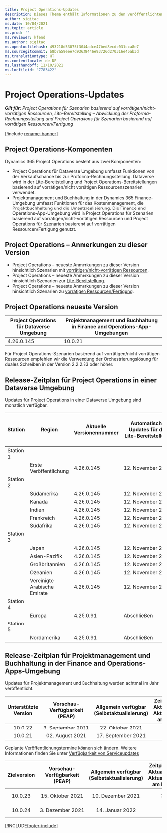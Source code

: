 ```yaml
---
title: Project Operations-Updates
description: Dieses Thema enthält Informationen zu den veröffentlichten Versionen von Dynamics 365 Project Operations.
author: sigitac
ms.date: 10/04/2021
ms.topic: article
ms.prod: ''
ms.reviewer: kfend
ms.author: sigitac
ms.openlocfilehash: 493218d53075f3044adce47bed8ecdc031cca8e7
ms.sourcegitcommit: b8b7a59eee7d93638446e93726d270316e45ab3d
ms.translationtype: HT
ms.contentlocale: de-DE
ms.lasthandoff: 11/10/2021
ms.locfileid: "7783422"
---
```

# <a name="project-operations-updates"></a>Project Operations-Updates

_**Gilt für:** Project Operations für Szenarien basierend auf vorrätigen/nicht-vorrätigen Ressourcen, Lite-Bereitstellung – Abwicklung der Proforma-Rechnungsstellung und Project Operations für Szenarien basierend auf vorrätigen Ressourcen/Fertigung_

[!include [rename-banner](~/includes/cc-data-platform-banner.md)]

## <a name="project-operations-components"></a>Project Operations-Komponenten

Dynamics 365 Project Operations besteht aus zwei Komponenten:

- Project Operations für Dataverse Umgebung umfasst Funktionen von der Verkaufschance bis zur Proforma-Rechnungsstellung. Dataverse wird in der Lite-Bereitstellung und Project Operations-Bereitstellungen basierend auf vorrätigen/nicht vorrätigen Ressourcenszenarien verwendet.
- Projektmanagement und Buchhaltung in der Dynamics 365 Finance-Umgebung umfasst Funktionen für das Kostenmanagement, die Projektbuchhaltung und die Umsatzrealisierung. Die Finance and Operations-App-Umgebung wird in Project Operations für Szenarien basierend auf vorrätigen/nicht-vorrätigen Ressourcen und Project Operations für Szenarien basierend auf vorrätigen Ressourcen/Fertigung genutzt.

## <a name="project-operations-release-notes"></a>Project Operations – Anmerkungen zu dieser Version
- Project Operations – neueste Anmerkungen zu dieser Version hinsichtlich Szenarien mit [vorrätigen/nicht-vorrätigen Ressourcen](whats-new-oct-2021-resource-based.md).
- Project Operations – neueste Anmerkungen zu dieser Version hinsichtlich Szenarien zur [Lite-Bereitstellung](../pro/whats-new/whats-new-oct-2021-lite.md).
- Project Operations – neueste Anmerkungen zu dieser Version hinsichtlich Szenarien zu [vorrätigen Ressourcen/Fertigung](../prod-pma/whats-new/whats-new-jul-2021-stocked.md).

## <a name="project-operations-latest-version"></a>Project Operations neueste Version

| Project Operations für Dataverse Umgebung | Projektmanagement und Buchhaltung in Finance and Operations-App-Umgebungen | 
| --- | --- |
| 4.26.0.145 | 10.0.21 |

Für Project Operations-Szenarien basierend auf vorrätigen/nicht vorrätigen Ressourcen empfehlen wir die Verwendung der Orchestrierungslösung für duales Schreiben in der Version 2.2.2.83 oder höher.

## <a name="release-schedule-for-project-operations-on-dataverse-environment"></a>Release-Zeitplan für Project Operations in einer Dataverse Umgebung

Updates für Project Operations in einer Dataverse Umgebung sind monatlich verfügbar. 

| Station | Region | Aktuelle Versionennummer | Automatische Updates für die Lite-Bereitstellung | Automatische Updates für Ressourcen-/Nicht-Lager-Bereitstellung | Nächst Versionsnummer | Nächste Version allgemein verfügbar |
|-----------|-----------------------|-----------------|--------------------|---------------------|---------------------|---------------------|
| Station 1 |   &nbsp;              |    &nbsp;       | &nbsp;             |      &nbsp;         |      &nbsp;         |      &nbsp;         |
|   &nbsp;  | Erste Veröffentlichung         |  4.26.0.145     | 12. November 2021  | 19. November 2021   | TBD                 | 03. Dezember 2021   |
| Station 2 |   &nbsp;              |    &nbsp;       | &nbsp;             |      &nbsp;         |      &nbsp;         |      &nbsp;         |
|   &nbsp;  | Südamerika         |  4.26.0.145     | 12. November 2021  | 19. November 2021   | TBD                 | 03. Dezember 2021   |
|   &nbsp;  | Kanada                |  4.26.0.145     | 12. November 2021  | 19. November 2021   | TBD                 | 03. Dezember 2021   |
|   &nbsp;  | Indien                 |  4.26.0.145     | 12. November 2021  | 19. November 2021   | TBD                 | 03. Dezember 2021   |
|   &nbsp;  | Frankreich                |  4.26.0.145     | 12. November 2021  | 19. November 2021   | TBD                 | 03. Dezember 2021   |
|   &nbsp;  | Südafrika          |  4.26.0.145     | 12. November 2021  | 19. November 2021   | TBD                 | 03. Dezember 2021   |
| Station 3 |      &nbsp;           |     &nbsp;      |     &nbsp;         |      &nbsp;         |      &nbsp;         |      &nbsp;         |
|   &nbsp;  | Japan                 |  4.26.0.145     | 12. November 2021  | 19. November 2021   | TBD                 | 10. Dezember 2021   |
|   &nbsp;  | Asien-Pazifik          |  4.26.0.145     | 12. November 2021  | 19. November 2021   | TBD                 | 10. Dezember 2021   |
|   &nbsp;  | Großbritannien         |  4.26.0.145     | 12. November 2021  | 19. November 2021   | TBD                 | 10. Dezember 2021   |
|   &nbsp;  | Ozeanien               |  4.26.0.145     | 12. November 2021  | 19. November 2021   | TBD                 | 10. Dezember 2021   |
|   &nbsp;  | Vereinigte Arabische Emirate  |  4.26.0.145     | 12. November 2021  | 19. November 2021   | TBD                 | 10. Dezember 2021   |
| Station 4 |     &nbsp;            |     &nbsp;      |     &nbsp;         |      &nbsp;         |      &nbsp;         |      &nbsp;         |
|   &nbsp;  | Europa                |  4.25.0.91      | Abschließen           | Abschließen            | 4.26.0.145          | 12. November 2021   |
| Station 5 |     &nbsp;            |     &nbsp;      |     &nbsp;         |      &nbsp;         |      &nbsp;         |      &nbsp;         |
|   &nbsp;  | Nordamerika         |  4.25.0.91      | Abschließen           | Abschließen            | 4.26.0.145          | 19. November 2021   |


## <a name="release-schedule-for-project-management-and-accounting-in-the-finance-and-operations-apps-environment"></a>Release-Zeitplan für Projektmanagement und Buchhaltung in der Finance and Operations-Apps-Umgebung

Updates für Projektmanagement und Buchhaltung werden achtmal im Jahr veröffentlicht.

|Unterstützte Version| Vorschau-Verfügbarkeit (PEAP) | Allgemein verfügbar (Selbstaktualisierung) | Zeitplan für die automatische Aktualisierung (über die LCS-Aktualisierungseinstellungen) am Produktionsstartdatum |   Serviceende   |
|:---------------:|:---------------------------:|:---------------------------------:|:--------------------------------------------------------------------:|:------------------:|
|     10.0.22     |      3. September 2021      |        22. Oktober 2021           |                          5. November 2021                            | 14. Januar 2022   |
|    10.0.21      |         02. August 2021     |           17. September 2021      |                             1. Oktober 2021                          |  10. Dezember 2021 |


Geplante Veröffentlichungstermine können sich ändern. Weitere Informationen finden Sie unter [Verfügbarkeit von Serviceupdates](/dynamics365/fin-ops-core/fin-ops/get-started/public-preview-releases?toc=%2fdynamics365%2ffinance%2ftoc.json)

|Zielversion | Vorschau-Verfügbarkeit (PEAP) | Allgemein verfügbar (Selbstaktualisierung) | Zeitplan für die automatische Aktualisierung (über die LCS-Aktualisierungseinstellungen) am Produktionsstartdatum |   Serviceende   |
|:---------------:|:---------------------------:|:---------------------------------:|:--------------------------------------------------------------------:|:------------------:|
|     10.0.23     |      15. Oktober 2021       |        10. Dezember 2021          |                          31. Dezember 2021                           | 18. März 2022     |
|     10.0.24     |      3. Dezember 2021       |        14. Januar 2022           |                          4. Februar 2022                            | 15. April 2022     |

[!INCLUDE[footer-include](../includes/footer-banner.md)]
